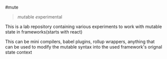 #mute

> *mut*able *e*xperimental

This is a lab repository containing various experiments to work with mutable state in frameworks(starts with react)

This can be mini compilers, babel plugins, rollup wrappers, anything that can be used to modify the mutable syntax into the used framework's orignal state context
